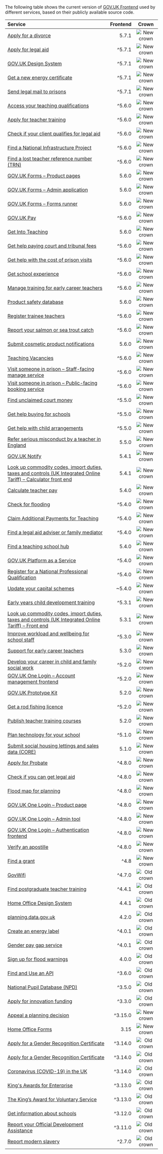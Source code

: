 The following table shows the current version of [GOV.UK Frontend](https://github.com/alphagov/govuk-frontend) used by different services, based on their publicly available source code.

| Service | Frontend | Crown |
| :------ | -------------------: | :---------------: |
| [Apply for a divorce](https://github.com/hmcts/nfdiv-frontend/) | 5.7.1 | <img src="assets/new-crown.svg" alt="New crown"> |
| [Apply for legal aid](https://github.com/ministryofjustice/laa-apply-for-legal-aid/) | ^5.7.1 | <img src="assets/new-crown.svg" alt="New crown"> |
| [GOV.UK Design System](https://github.com/alphagov/govuk-design-system/) | ^5.7.1 | <img src="assets/new-crown.svg" alt="New crown"> |
| [Get a new energy certificate](https://github.com/communitiesuk/epb-frontend/) | ^5.7.1 | <img src="assets/new-crown.svg" alt="New crown"> |
| [Send legal mail to prisons](https://github.com/ministryofjustice/send-legal-mail-to-prisons/) | ^5.7.1 | <img src="assets/new-crown.svg" alt="New crown"> |
| [Access your teaching qualifications](https://github.com/DFE-Digital/access-your-teaching-qualifications/) | ^5.6.0 | <img src="assets/new-crown.svg" alt="New crown"> |
| [Apply for teacher training](https://github.com/DFE-Digital/apply-for-teacher-training/) | ^5.6.0 | <img src="assets/new-crown.svg" alt="New crown"> |
| [Check if your client qualifies for legal aid](https://github.com/ministryofjustice/laa-estimate-financial-eligibility-for-legal-aid/) | ^5.6.0 | <img src="assets/new-crown.svg" alt="New crown"> |
| [Find a National Infrastructure Project](https://github.com/Planning-Inspectorate/applications-service/) | ^5.6.0 | <img src="assets/new-crown.svg" alt="New crown"> |
| [Find a lost teacher reference number (TRN)](https://github.com/DFE-Digital/find-a-lost-trn/) | ^5.6.0 | <img src="assets/new-crown.svg" alt="New crown"> |
| [GOV.UK Forms – Product pages](https://github.com/alphagov/forms-product-page/) | 5.6.0 | <img src="assets/new-crown.svg" alt="New crown"> |
| [GOV.UK Forms – Admin application](https://github.com/alphagov/forms-admin/) | 5.6.0 | <img src="assets/new-crown.svg" alt="New crown"> |
| [GOV.UK Forms – Forms runner](https://github.com/alphagov/forms-runner/) | 5.6.0 | <img src="assets/new-crown.svg" alt="New crown"> |
| [GOV.UK Pay](https://github.com/alphagov/pay-frontend/) | ^5.6.0 | <img src="assets/new-crown.svg" alt="New crown"> |
| [Get Into Teaching](https://github.com/DFE-Digital/get-into-teaching-app/) | 5.6.0 | <img src="assets/new-crown.svg" alt="New crown"> |
| [Get help paying court and tribunal fees](https://github.com/ministryofjustice/hwf-publicapp/) | ^5.6.0 | <img src="assets/new-crown.svg" alt="New crown"> |
| [Get help with the cost of prison visits](https://github.com/ministryofjustice/help-with-prison-visits-external/) | ^5.6.0 | <img src="assets/new-crown.svg" alt="New crown"> |
| [Get school experience](https://github.com/DFE-Digital/schools-experience/) | ^5.6.0 | <img src="assets/new-crown.svg" alt="New crown"> |
| [Manage training for early career teachers](https://github.com/DFE-Digital/early-careers-framework/) | ^5.6.0 | <img src="assets/new-crown.svg" alt="New crown"> |
| [Product safety database](https://github.com/UKGovernmentBEIS/beis-opss-psd/) | 5.6.0 | <img src="assets/new-crown.svg" alt="New crown"> |
| [Register trainee teachers](https://github.com/DFE-Digital/register-trainee-teachers/) | ^5.6.0 | <img src="assets/new-crown.svg" alt="New crown"> |
| [Report your salmon or sea trout catch](https://github.com/DEFRA/rod-catch-returns-frontend/) | ^5.6.0 | <img src="assets/new-crown.svg" alt="New crown"> |
| [Submit cosmetic product notifications](https://github.com/UKGovernmentBEIS/beis-opss-cosmetics/tree/main/cosmetics-web/) | 5.6.0 | <img src="assets/new-crown.svg" alt="New crown"> |
| [Teaching Vacancies](https://github.com/DFE-Digital/teaching-vacancies/) | ^5.6.0 | <img src="assets/new-crown.svg" alt="New crown"> |
| [Visit someone in prison – Staff-facing manage service](https://github.com/ministryofjustice/book-a-prison-visit-staff-ui/) | ^5.6.0 | <img src="assets/new-crown.svg" alt="New crown"> |
| [Visit someone in prison – Public-facing booking service](https://github.com/ministryofjustice/hmpps-book-a-prison-visit-ui/) | ^5.6.0 | <img src="assets/new-crown.svg" alt="New crown"> |
| [Find unclaimed court money](https://github.com/ministryofjustice/find-unclaimed-court-money/) | ^5.5.0 | <img src="assets/new-crown.svg" alt="New crown"> |
| [Get help buying for schools](https://github.com/DFE-Digital/buy-for-your-school/) | ^5.5.0 | <img src="assets/new-crown.svg" alt="New crown"> |
| [Get help with child arrangements](https://github.com/ministryofjustice/help-with-child-arrangements/) | ^5.5.0 | <img src="assets/new-crown.svg" alt="New crown"> |
| [Refer serious misconduct by a teacher in England](https://github.com/DFE-Digital/refer-serious-misconduct/) | 5.5.0 | <img src="assets/new-crown.svg" alt="New crown"> |
| [GOV.UK Notify](https://github.com/alphagov/notifications-admin/) | 5.4.1 | <img src="assets/new-crown.svg" alt="New crown"> |
| [Look up commodity codes, import duties, taxes and controls (UK Integrated Online Tariff) – Calculator front end](https://github.com/trade-tariff/trade-tariff-duty-calculator/) | 5.4.1 | <img src="assets/new-crown.svg" alt="New crown"> |
| [Calculate teacher pay](https://github.com/DFE-Digital/teacher-pay-calculator/) | 5.4.0 | <img src="assets/new-crown.svg" alt="New crown"> |
| [Check for flooding](https://github.com/DEFRA/flood-app/) | ^5.4.0 | <img src="assets/new-crown.svg" alt="New crown"> |
| [Claim Additional Payments for Teaching](https://github.com/DFE-Digital/claim-additional-payments-for-teaching/) | ^5.4.0 | <img src="assets/new-crown.svg" alt="New crown"> |
| [Find a legal aid adviser or family mediator](https://github.com/ministryofjustice/fala/) | ^5.4.0 | <img src="assets/new-crown.svg" alt="New crown"> |
| [Find a teaching school hub](https://github.com/DFE-Digital/teaching-school-hub-finder/) | 5.4.0 | <img src="assets/new-crown.svg" alt="New crown"> |
| [GOV.UK Platform as a Service](https://github.com/alphagov/paas-product-pages/) | ^5.4.0 | <img src="assets/new-crown.svg" alt="New crown"> |
| [Register for a National Professional Qualification](https://github.com/DFE-Digital/npq-registration/) | ^5.4.0 | <img src="assets/new-crown.svg" alt="New crown"> |
| [Update your capital schemes](https://github.com/acteng/update-your-capital-schemes/) | ~5.4.0 | <img src="assets/new-crown.svg" alt="New crown"> |
| [Early years child development training](https://github.com/DFE-Digital/early-years-foundation-recovery/) | ^5.3.1 | <img src="assets/new-crown.svg" alt="New crown"> |
| [Look up commodity codes, import duties, taxes and controls (UK Integrated Online Tariff) – Front end](https://github.com/trade-tariff/trade-tariff-frontend/) | 5.3.1 | <img src="assets/new-crown.svg" alt="New crown"> |
| [Improve workload and wellbeing for school staff](https://github.com/DFE-Digital/improve-workload-and-wellbeing-for-school-staff/) | ^5.3.0 | <img src="assets/new-crown.svg" alt="New crown"> |
| [Support for early career teachers](https://github.com/DFE-Digital/support-for-early-career-teachers/) | 5.3.0 | <img src="assets/new-crown.svg" alt="New crown"> |
| [Develop your career in child and family social work](https://github.com/DFE-Digital/childrens-social-care-cpd/tree/main/Childrens-Social-Care-CPD/) | ^5.2.0 | <img src="assets/new-crown.svg" alt="New crown"> |
| [GOV.UK One Login – Account management frontend](https://github.com/govuk-one-login/di-account-management-frontend/) | ^5.2.0 | <img src="assets/new-crown.svg" alt="New crown"> |
| [GOV.UK Prototype Kit](https://github.com/alphagov/govuk-prototype-kit/) | 5.2.0 | <img src="assets/new-crown.svg" alt="New crown"> |
| [Get a rod fishing licence](https://github.com/DEFRA/rod-licensing/tree/main/packages/gafl-webapp-service/) | ^5.2.0 | <img src="assets/new-crown.svg" alt="New crown"> |
| [Publish teacher training courses](https://github.com/DFE-Digital/publish-teacher-training/) | 5.2.0 | <img src="assets/new-crown.svg" alt="New crown"> |
| [Plan technology for your school](https://github.com/DFE-Digital/plan-technology-for-your-school/tree/main/src/Dfe.PlanTech.Web.Node/) | ^5.1.0 | <img src="assets/new-crown.svg" alt="New crown"> |
| [Submit social housing lettings and sales data (CORE)](https://github.com/communitiesuk/submit-social-housing-lettings-and-sales-data/) | 5.1.0 | <img src="assets/new-crown.svg" alt="New crown"> |
| [Apply for Probate](https://github.com/hmcts/probate-frontend/) | ^4.8.0 | <img src="assets/new-crown.svg" alt="New crown"> |
| [Check if you can get legal aid](https://github.com/ministryofjustice/cla_public/) | ^4.8.0 | <img src="assets/new-crown.svg" alt="New crown"> |
| [Flood map for planning](https://github.com/DEFRA/fmp-app/) | ^4.8.0 | <img src="assets/new-crown.svg" alt="New crown"> |
| [GOV.UK One Login – Product page](https://github.com/govuk-one-login/onboarding-product-page/) | ^4.8.0 | <img src="assets/new-crown.svg" alt="New crown"> |
| [GOV.UK One Login – Admin tool](https://github.com/govuk-one-login/onboarding-self-service-experience/tree/main/express/) | ^4.8.0 | <img src="assets/new-crown.svg" alt="New crown"> |
| [GOV.UK One Login – Authentication frontend](https://github.com/govuk-one-login/authentication-frontend/) | ^4.8.0 | <img src="assets/new-crown.svg" alt="New crown"> |
| [Verify an apostille](https://github.com/UKForeignOffice/verify-apostille-service/) | ^4.8.0 | <img src="assets/new-crown.svg" alt="New crown"> |
| [Find a grant](https://github.com/cabinetoffice/gap-find-apply-web/tree/main/packages/applicant/) | ^4.8 | <img src="assets/new-crown.svg" alt="New crown"> |
| [GovWifi](https://github.com/alphagov/govwifi-product-page/) | ^4.7.0 | <img src="assets/old-crown.svg" alt="Old crown"> |
| [Find postgraduate teacher training](https://github.com/DFE-Digital/find-teacher-training/) | ^4.4.1 | <img src="assets/old-crown.svg" alt="Old crown"> |
| [Home Office Design System](https://github.com/UKHomeOffice/home-office-design-system/tree/main/components/page/) | 4.4.1 | <img src="assets/old-crown.svg" alt="Old crown"> |
| [planning.data.gov.uk](https://github.com/digital-land/digital-land.info/) | 4.2.0 | <img src="assets/old-crown.svg" alt="Old crown"> |
| [Create an energy label](https://github.com/UKGovernmentBEIS/energy-label-service/) | ^4.0.1 | <img src="assets/old-crown.svg" alt="Old crown"> |
| [Gender pay gap service](https://github.com/cabinetoffice/gender-pay-gap/tree/main/GenderPayGap.WebUI/) | ^4.0.1 | <img src="assets/old-crown.svg" alt="Old crown"> |
| [Sign up for flood warnings](https://github.com/DEFRA/flood-xws-contact-web/) | 4.0.0 | <img src="assets/old-crown.svg" alt="Old crown"> |
| [Find and Use an API](https://github.com/DFE-Digital/eapim-developer-hub/) | ^3.6.0 | <img src="assets/old-crown.svg" alt="Old crown"> |
| [National Pupil Database (NPD)](https://github.com/DFE-Digital/npd-find-and-explore/) | ^3.5.0 | <img src="assets/old-crown.svg" alt="Old crown"> |
| [Apply for innovation funding](https://github.com/InnovateUKGitHub/innovation-funding-service/tree/main/ifs-web-service/) | ^3.3.0 | <img src="assets/old-crown.svg" alt="Old crown"> |
| [Appeal a planning decision](https://github.com/Planning-Inspectorate/appeal-planning-decision/tree/main/packages/web-comment/) | ^3.15.0 | <img src="assets/new-crown.svg" alt="New crown"> |
| [Home Office Forms](https://github.com/UKHomeOfficeForms/hof/) | 3.15 | <img src="assets/new-crown.svg" alt="New crown"> |
| [Apply for a Gender Recognition Certificate](https://github.com/cabinetoffice/grc-app/) | ^3.14.0 | <img src="assets/old-crown.svg" alt="Old crown"> |
| [Apply for a Gender Recognition Certificate](https://github.com/ministryofjustice/grc-app/) | ^3.14.0 | <img src="assets/old-crown.svg" alt="Old crown"> |
| [Coronavirus (COVID-19) in the UK ](https://github.com/publichealthengland/coronavirus-dashboard/) | ^3.14.0 | <img src="assets/old-crown.svg" alt="Old crown"> |
| [King's Awards for Enterprise](https://github.com/bitzesty/qae/) | ^3.13.0 | <img src="assets/old-crown.svg" alt="Old crown"> |
| [The King’s Award for Voluntary Service](https://github.com/bitzesty/qavs-v2/) | ^3.13.0 | <img src="assets/old-crown.svg" alt="Old crown"> |
| [Get information about schools](https://github.com/DFE-Digital/get-information-about-schools/tree/main/Web/Edubase.Web.UI/) | ^3.12.0 | <img src="assets/old-crown.svg" alt="Old crown"> |
| [Report your Official Development Assistance](https://github.com/UKGovernmentBEIS/beis-report-official-development-assistance/) | ^3.11.0 | <img src="assets/old-crown.svg" alt="Old crown"> |
| [Report modern slavery](https://github.com/UKHomeOffice/modern-slavery/) | ^2.7.0 | <img src="assets/old-crown.svg" alt="Old crown"> |
